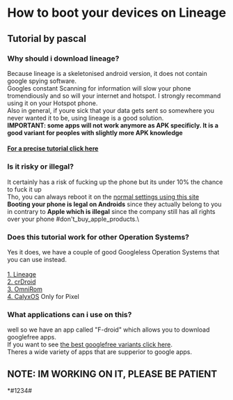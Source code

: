 # How to boot your devices on Lineage

## Tutorial by pascal

### Why should i download lineage?

Because lineage is a skeletonised android version, it does not contain google spying software.\
Googles constant Scanning for information will slow your phone tromendiously and so will your internet and hotspot. I strongly recommand using it on your Hotspot phone.\
Also in general, if youre sick that your data gets sent so somewhere you never wanted it to be, using lineage is a good solution.\
**IMPORTANT: some apps will not work anymore as APK specificly. It is a good variant for peoples with slightly more APK knowledge**
#### [For a precise tutorial click here](https://github.com/pascal-gerber/Lineage-help/blob/main/How%20to%20download%20it.md)

### Is it risky or illegal?

It certainly has a risk of fucking up the phone but its under 10% the chance to fuck it up\
Tho, you can always reboot it on the [normal settings using this site](https://www.sammobile.com/firmwares/)\
**Booting your phone is legal on Androids** since they actually belong to you in contrary to **Apple which is illegal** since the company still has all rights over your phone #don't_buy_apple_products.\

### Does this tutorial work for other Operation Systems?

Yes it does, we have a couple of good Googleless Operation Systems that you can use instead.\
\
[1. Lineage](https://wiki.lineageos.org/devices/)\
[2. crDroid](https://crdroid.net/downloads)\
[3. OmniRom](https://omnirom.org/#devices)\
[4. CalyxOS](https://calyxos.org/install/) Only for Pixel

### What applications can i use on this?

well so we have an app called "F-droid" which allows you to download googlefree apps.\
If you want to see [the best googlefree variants click here](https://github.com/pascal-gerber/Lineage-help/blob/main/Replacements.md).\
Theres a wide variety of apps that are supperior to google apps.

### 



## NOTE: IM WORKING ON IT, PLEASE BE PATIENT






*#1234#
